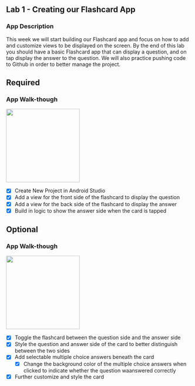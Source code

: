 ## Lab 1 - Creating our Flashcard App

### App Description
This week we will start building our Flashcard app and focus on how to add and customize views to be displayed on the screen. By the end of this lab you should have a basic Flashcard app that can display a question, and on tap display the answer to the question. We will also practice pushing code to Github in order to better manage the project.

## Required
### App Walk-though
<img src="https://i.imgur.com/zFcFjDW.gif" width=200><br>
- [x] Create New Project in Android Studio
- [x] Add a view for the front side of the flashcard to display the question
- [x] Add a view for the back side of the flashcard to display the answer
- [x] Build in logic to show the answer side when the card is tapped

## Optional
### App Walk-though
<img src="https://imgur.com/CqWimxA.gif" width=200><br>
- [x] Toggle the flashcard between the question side and the answer side
- [x] Style the question and answer side of the card to better distinguish between the two sides
- [x] Add selectable multiple choice answers beneath the card
   - [x] Change the background color of the multiple choice answers when clicked to indicate whether the question waanswered correctly
- [x] Further customize and style the card
